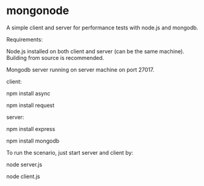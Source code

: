 mongonode
=========

A simple client and server for performance tests with node.js and mongodb.

Requirements:

Node.js installed on both client and server (can be the same machine). Building from source is recommended.

Mongodb server running on server machine on port 27017.

client:

npm install async

npm install request

server:

npm install express

npm install mongodb


To run the scenario, just start server and client by:

node server.js

node client.js
